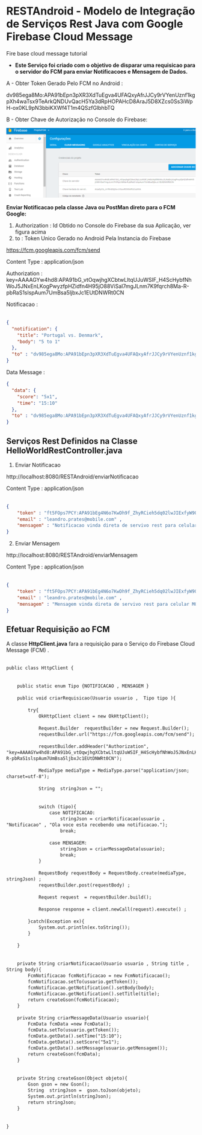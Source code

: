 # RESTAndroid - Modelo de Integração de Serviços Rest Java com Google Firebase Cloud Message  

Fire base cloud message tutorial

- **Este Serviço foi criado com o objetivo de disparar uma requisicao para o servidor do FCM para enviar Notificacoes e Mensagem de Dados.**  




A - Obter Token Gerado Pelo FCM no Android : 

dv985ega8Mo:APA91bEpn3pXR3XdTuEgva4UFAQxyAfrJJCy9rVYenUznf1kgpXh4waTsx9TeArkQNDUvQacH5Ya3dRpHOPAHcD8AraJ5D8XZcs0Ss3iWpH-ox0KL9pN3bbiKXWf4T1m4QSzfGlbhbTQ


B - Obter Chave de Autorização no Console do Firebase: 

![Alt text](FCM_Chave.png?raw=true "Imagem Chave FCM")


**Enviar Notificacao pela classe Java ou PostMan direto para o FCM Google:**

1. Authorization :  Id Obtido no Console do Firebase da sua Aplicação, ver figura acima
2. to :  Token Unico Gerado no Android Pela Instancia do Firebase 


https://fcm.googleapis.com/fcm/send

Content Type : application/json

Authorization : key=AAAAGYw4hd8:APA91bG_vtOqwjhgXCbtwLltqUJuWSIF_H4ScHybfNhWoJ5JNxEnLKogPwyzfpHZidfn4H95jO88ViSaI7mgJLnm7K9fqrch8Ma-R-pbRaS1slspAum7UmBsa5ljbxJc1EUtDNWRt0CN

Notificacao : 

```json

{ 
  "notification": {
    "title": "Portugal vs. Denmark",
    "body": "5 to 1"
  },
  "to" : "dv985ega8Mo:APA91bEpn3pXR3XdTuEgva4UFAQxyAfrJJCy9rVYenUznf1kgpXh4waTsx9TeArkQNDUvQacH5Ya3dRpHOPAHcD8AraJ5D8XZcs0Ss3iWpH-ox0KL9pN3bbiKXWf4T1m4QSzfGlbhbTQ"
}
```

Data Message : 

```json
{ 
  "data": {
    "score": "5x1",
    "time": "15:10"
  },
  "to" : "dv985ega8Mo:APA91bEpn3pXR3XdTuEgva4UFAQxyAfrJJCy9rVYenUznf1kgpXh4waTsx9TeArkQNDUvQacH5Ya3dRpHOPAHcD8AraJ5D8XZcs0Ss3iWpH-ox0KL9pN3bbiKXWf4T1m4QSzfGlbhbTQ"
}

```

## Serviços Rest Definidos na Classe HelloWorldRestController.java 

1. Enviar Notificacao  

http://localhost:8080/RESTAndroid/enviarNotificacao


Content Type : application/json

```json

{ 
    "token" : "ft5FOps7PCY:APA91bEg4N6o7KwDh9f_ZhyRCieh5dq02lwJIExfyW9QzPXcX1M7irhXkpk8R6HaDFxtpGNOfhNTFuMbHKiR38KT9FjPIt403Uhn3uFEqg1KY7FwnBVWQCk6JF2rUahAjtCGp-oLo_m5" , 
    "email" : "leandro.prates@mobile.com" , 
    "mensagem" : "Notificacao vinda direta de servivo rest para celular MOTO G3 "
} 

```

2. Enviar Mensagem 

http://localhost:8080/RESTAndroid/enviarMensagem


Content Type : application/json

```json

{ 
    "token" : "ft5FOps7PCY:APA91bEg4N6o7KwDh9f_ZhyRCieh5dq02lwJIExfyW9QzPXcX1M7irhXkpk8R6HaDFxtpGNOfhNTFuMbHKiR38KT9FjPIt403Uhn3uFEqg1KY7FwnBVWQCk6JF2rUahAjtCGp-oLo_m5" , 
    "email" : "leandro.prates@mobile.com" , 
    "mensagem" : "Mensagem vinda direta de servivo rest para celular MOTO G3 "
} 

```

## Efetuar Requisição ao FCM 


A classe **HttpClient.java** fara a requisição para o Serviço do Firebase Cloud Message (FCM) . 



```

public class HttpClient {
    
    
    public static enum Tipo {NOTIFICACAO , MENSAGEM }
    
    public void criarRequisicao(Usuario usuario ,  Tipo tipo ){
        
        try{
            OkHttpClient client = new OkHttpClient();

            Request.Builder  requestBuilder = new Request.Builder();
            requestBuilder.url("https://fcm.googleapis.com/fcm/send"); 
            
            requestBuilder.addHeader("Authorization", "key=AAAAGYw4hd8:APA91bG_vtOqwjhgXCbtwLltqUJuWSIF_H4ScHybfNhWoJ5JNxEnLKogPwyzfpHZidfn4H95jO88ViSaI7mgJLnm7K9fqrch8Ma-R-pbRaS1slspAum7UmBsa5ljbxJc1EUtDNWRt0CN");
            
            MediaType mediaType = MediaType.parse("application/json; charset=utf-8");
            
            String  stringJson = "";
            
            
            switch (tipo){
                case NOTIFICACAO:
                    stringJson = criarNotificacao(usuario , "Notificacao" , "Ola voce esta recebendo uma notificacao.");
                    break;
                    
                case MENSAGEM:
                    stringJson = criarMessageData(usuario);
                    break;
            }
            
            RequestBody requestBody = RequestBody.create(mediaType, stringJson) ; 
            requestBuilder.post(requestBody) ; 
            
            Request request  = requestBuilder.build();
            
            Response response = client.newCall(request).execute() ; 
            
        }catch(Exception ex){
            System.out.println(ex.toString());
        }
        
    }
    
    
    private String criarNotificacao(Usuario usuario , String title , String body){
        FcmNotificacao fcmNotificacao = new FcmNotificacao();
        fcmNotificacao.setTo(usuario.getToken());
        fcmNotificacao.getNotification().setBody(body);
        fcmNotificacao.getNotification().setTitle(title);
        return createGson(fcmNotificacao);
    }

    private String criarMessageData(Usuario usuario){
        FcmData fcmData =new FcmData();
        fcmData.setTo(usuario.getToken());
        fcmData.getData().setTime("15:10");
        fcmData.getData().setScore("5x1");
        fcmData.getData().setMessage(usuario.getMensagem());
        return createGson(fcmData);
    }
    
    
    private String createGson(Object objeto){
        Gson gson = new Gson();
        String  stringJson =  gson.toJson(objeto);
        System.out.println(stringJson);
        return stringJson;
    }
    
    
}

```




